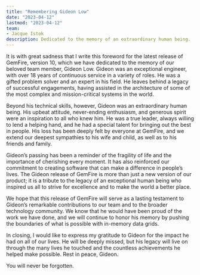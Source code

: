 ```yaml
---
title: "Remembering Gideon Low"
date: "2023-04-12"
lastmod: "2023-04-12"
team:
- Jacque Istok
description: Dedicated to the memory of an extraordinary human being.
---
```


It is with great sadness that I write this foreword for the latest release of GemFire, version 10, which we have dedicated to the memory of our beloved team member, Gideon Low. Gideon was an exceptional engineer, with over 18 years of continuous service in a variety of roles. He was a gifted problem solver and an expert in his field. He leaves behind a legacy of successful engagements, having assisted in the architecture of some of the most complex and mission-critical systems in the world.

Beyond his technical skills, however, Gideon was an extraordinary human being. His upbeat attitude, never-ending enthusiasm, and generous spirit were an inspiration to all who knew him. He was a true leader, always willing to lend a helping hand, and he had a special talent for bringing out the best in people. His loss has been deeply felt by everyone at GemFire, and we extend our deepest sympathies to his wife and child, as well as to his friends and family.

Gideon’s passing has been a reminder of the fragility of life and the importance of cherishing every moment. It has also reinforced our commitment to creating software that can make a difference in people’s lives. The Gideon release of GemFire is more than just a new version of our product; it is a tribute to the legacy of an exceptional human being who inspired us all to strive for excellence and to make the world a better place.

We hope that this release of GemFire will serve as a lasting testament to Gideon’s remarkable contributions to our team and to the broader technology community. We know that he would have been proud of the work we have done, and we will continue to honor his memory by pushing the boundaries of what is possible with in-memory data grids.

In closing, I would like to express my gratitude to Gideon for the impact he had on all of our lives. He will be deeply missed, but his legacy will live on through the many lives he touched and the countless achievements he helped make possible. Rest in peace, Gideon. 

You will never be forgotten.

